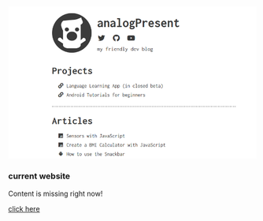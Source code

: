 ![website](ap_site.png)
### current website
Content is missing right now!

[click here](https://analogpresent.github.io)
